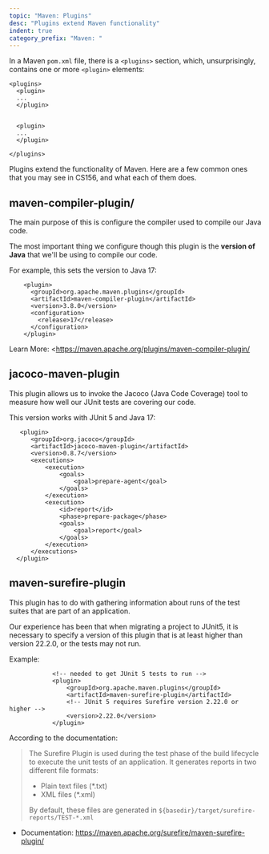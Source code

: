 ```yaml
---
topic: "Maven: Plugins"
desc: "Plugins extend Maven functionality"
indent: true
category_prefix: "Maven: "
---
```


In a Maven `pom.xml` file, there is a `<plugins>` section, which, unsurprisingly, contains one or more `<plugin>` elements:

```
<plugins>
  <plugin>
  ...
  </plugin>
  
  
  <plugin>
  ...
  </plugin>

</plugins>
```

Plugins extend the functionality of Maven.  Here are a few common ones that you may see in CS156, and what each of them does.

## maven-compiler-plugin/

The main purpose of this is configure the compiler used to compile our Java code.   

The most important thing we configure though this plugin is the **version of Java** that we'll be using to compile our code.  

For example, this sets the version to Java 17:

```
    <plugin>
      <groupId>org.apache.maven.plugins</groupId>
      <artifactId>maven-compiler-plugin</artifactId>
      <version>3.8.0</version>
      <configuration>
        <release>17</release>
      </configuration>
    </plugin>
```


Learn More: <https://maven.apache.org/plugins/maven-compiler-plugin/

## jacoco-maven-plugin

This plugin allows us to invoke the Jacoco (Java Code Coverage) tool to measure how well our JUnit tests are covering
our code.

This version works with JUnit 5 and Java 17:

```
   <plugin>
      <groupId>org.jacoco</groupId>
      <artifactId>jacoco-maven-plugin</artifactId>
      <version>0.8.7</version>
      <executions>
          <execution>
              <goals>
                  <goal>prepare-agent</goal>
              </goals>
          </execution>
          <execution>
              <id>report</id>
              <phase>prepare-package</phase>
              <goals>
                  <goal>report</goal>
              </goals>
          </execution>
      </executions>
  </plugin>
```

## maven-surefire-plugin

This plugin has to do with gathering information about runs of the test suites that are part of an application.

Our experience has been that when migrating a project to JUnit5, it is necessary to specify a version of this plugin
that is at least higher than version 22.2.0, or the tests may not run.

Example:

```
            <!-- needed to get JUnit 5 tests to run -->
            <plugin>
                <groupId>org.apache.maven.plugins</groupId>
                <artifactId>maven-surefire-plugin</artifactId>
                <!-- JUnit 5 requires Surefire version 2.22.0 or higher -->
                <version>2.22.0</version>
            </plugin>
```

According to the documentation:

> The Surefire Plugin is used during the test phase of the build lifecycle to execute the unit tests of an application. 
> It generates reports in two different file formats:
>
> * Plain text files (*.txt)
> * XML files (*.xml)
> 
> By default, these files are generated in `${basedir}/target/surefire-reports/TEST-*.xml`

* Documentation: <https://maven.apache.org/surefire/maven-surefire-plugin/>


